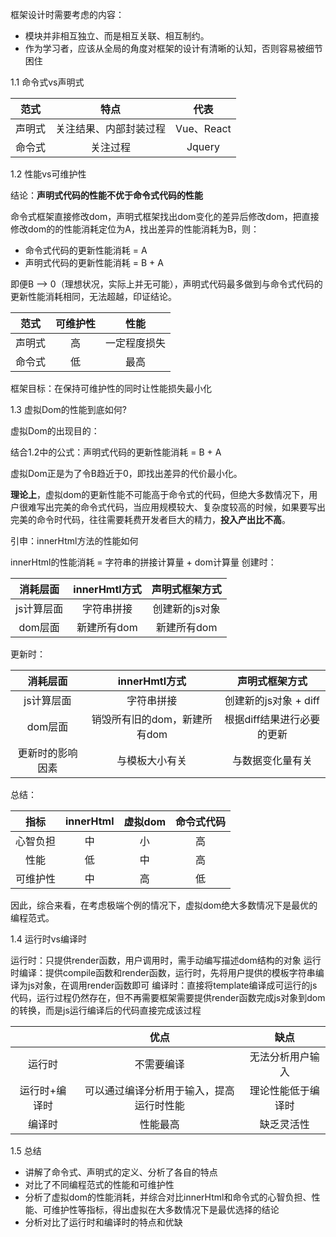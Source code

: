 框架设计时需要考虑的内容：

* 模块并非相互独立、而是相互关联、相互制约。
* 作为学习者，应该从全局的角度对框架的设计有清晰的认知，否则容易被细节困住

1.1 命令式vs声明式

|范式|  特点 |  代表 |
| :------------: | :------------: | :------------: |
| 声明式  | 关注结果、内部封装过程  |  Vue、React |
| 命令式  | 关注过程  | Jquery  |

1.2 性能vs可维护性

结论：**声明式代码的性能不优于命令式代码的性能**

命令式框架直接修改dom，声明式框架找出dom变化的差异后修改dom，把直接修改dom的的性能消耗定位为A，找出差异的性能消耗为B，则：
* 命令式代码的更新性能消耗 = A
* 声明式代码的更新性能消耗 = B + A

即便B --> 0（理想状况，实际上并无可能），声明式代码最多做到与命令式代码的更新性能消耗相同，无法超越，印证结论。

|范式|  可维护性 |  性能 |
| :------------: | :------------: | :------------: |
| 声明式  | 高  |  一定程度损失 |
| 命令式  | 低  | 最高 |

框架目标：在保持可维护性的同时让性能损失最小化

1.3 虚拟Dom的性能到底如何?

虚拟Dom的出现目的：

结合1.2中的公式：声明式代码的更新性能消耗 = B + A

虚拟Dom正是为了令B趋近于0，即找出差异的代价最小化。

**理论上**，虚拟dom的更新性能不可能高于命令式的代码，但绝大多数情况下，用户很难写出完美的命令式代码，当应用规模较大、复杂度较高的时候，如果要写出完美的命令时代码，往往需要耗费开发者巨大的精力，**投入产出比不高**。

引申：innerHtml方法的性能如何

innerHtml的性能消耗 = 字符串的拼接计算量 + dom计算量
创建时：

|消耗层面|  innerHmtl方式 |  声明式框架方式 |
| :------------: | :------------: | :------------: |
| js计算层面  | 字符串拼接  |  创建新的js对象 |
| dom层面 | 新建所有dom  | 新建所有dom |

更新时：

|消耗层面|  innerHmtl方式 |  声明式框架方式 |
| :------------: | :------------: | :------------: |
| js计算层面  | 字符串拼接  |  创建新的js对象 + diff |
| dom层面 | 销毁所有旧的dom，新建所有dom  | 根据diff结果进行必要的更新 |
| 更新时的影响因素 | 与模板大小有关  | 与数据变化量有关 |

总结：

| 指标  | innerHtml  | 虚拟dom  | 命令式代码  |
| :------------: | :------------: | :------------: | :------------: |
| 心智负担 | 中  |  小 | 高  |
|  性能 |  低 |  中 |  高 |
|  可维护性 |  中 |  高 |  低 |

因此，综合来看，在考虑极端个例的情况下，虚拟dom绝大多数情况下是最优的编程范式。

1.4 运行时vs编译时

运行时：只提供render函数，用户调用时，需手动编写描述dom结构的对象
运行时编译：提供compile函数和render函数，运行时，先将用户提供的模板字符串编译为js对象，在调用render函数即可
编译时：直接将template编译成可运行的js代码，运行过程仍然存在，但不再需要框架需要提供render函数完成js对象到dom的转换，而是js运行编译后的代码直接完成该过程

|   | 优点  | 缺点  |
| :------------: | :------------: | :------------: |
| 运行时 | 不需要编译  |  无法分析用户输入 |
|  运行时+编译时 | 可以通过编译分析用于输入，提高运行时性能  | 理论性能低于编译时  |
|  编译时 |  性能最高 |  缺乏灵活性 |

1.5 总结

* 讲解了命令式、声明式的定义、分析了各自的特点
* 对比了不同编程范式的性能和可维护性
* 分析了虚拟dom的性能消耗，并综合对比innerHtml和命令式的心智负担、性能、可维护性等指标，得出虚拟在大多数情况下是最优选择的结论
* 分析对比了运行时和编译时的特点和优缺
